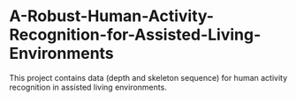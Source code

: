 # A-Robust-Human-Activity-Recognition-for-Assisted-Living-Environments

This project contains data (depth and skeleton sequence) for human activity recognition in assisted living environments.

